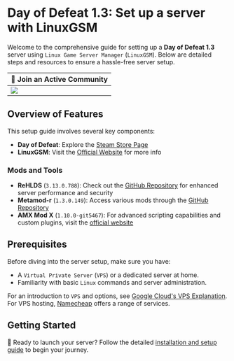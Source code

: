 # Day of Defeat 1.3: Set up a server with LinuxGSM

Welcome to the comprehensive guide for setting up a **Day of Defeat 1.3** server using `Linux Game Server Manager` (`LinuxGSM`). Below are detailed steps and resources to ensure a hassle-free server setup.

| 💬 Join an Active Community |
| --------------------------- |
| [![](https://dcbadge.vercel.app/api/server/dodcommunity?style=plastic)](https://discord.gg/dodcommunity) |

## Overview of Features

This setup guide involves several key components:

- **Day of Defeat**: Explore the [Steam Store Page](https://store.steampowered.com/app/30/Day_of_Defeat/)
- **LinuxGSM**: Visit the [Official Website](https://linuxgsm.com/) for more info

### Mods and Tools

- **ReHLDS** (`3.13.0.788`): Check out the [GitHub Repository](https://github.com/dreamstalker/rehlds) for enhanced server performance and security
- **Metamod-r** (`1.3.0.149`): Access various mods through the [GitHub Repository](https://github.com/theAsmodai/metamod-r)
- **AMX Mod X** (`1.10.0-git5467`): For advanced scripting capabilities and custom plugins, visit the [official website](https://www.amxmodx.org/)

## Prerequisites

Before diving into the server setup, make sure you have:

- A `Virtual Private Server` (`VPS`) or a dedicated server at home.
- Familiarity with basic `Linux` commands and server administration.

For an introduction to `VPS` and options, see [Google Cloud's VPS Explanation](https://cloud.google.com/learn/what-is-a-virtual-private-server). For VPS hosting, [Namecheap](https://www.namecheap.com/hosting/vps/) offers a range of services.

## Getting Started

🎉 Ready to launch your server? Follow the detailed [installation and setup guide](https://github.com/jonathanlinat/day-of-defeat-linuxgsm-server-setup/wiki) to begin your journey.
